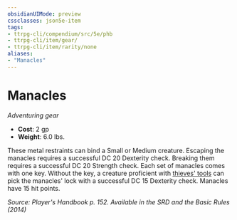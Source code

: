 ```yaml
---
obsidianUIMode: preview
cssclasses: json5e-item
tags:
- ttrpg-cli/compendium/src/5e/phb
- ttrpg-cli/item/gear/
- ttrpg-cli/item/rarity/none
aliases: 
- "Manacles"
---
```

# Manacles
*Adventuring gear*  


- **Cost**: 2 gp
- **Weight**: 6.0 lbs.

These metal restraints can bind a Small or Medium creature. Escaping the manacles requires a successful DC 20 Dexterity check. Breaking them requires a successful DC 20 Strength check. Each set of manacles comes with one key. Without the key, a creature proficient with [thieves' tools](3-Mechanics/CLI/items/thieves-tools.md) can pick the manacles' lock with a successful DC 15 Dexterity check. Manacles have 15 hit points.

*Source: Player's Handbook p. 152. Available in the <span title='Systems Reference Document (5.1)'>SRD</span> and the Basic Rules (2014)*